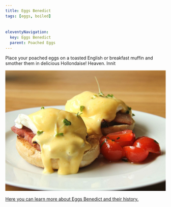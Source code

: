 ```yaml
---
title: Eggs Benedict
tags: [eggs, boiled]


eleventyNavigation:
  key: Eggs Benedict
  parent: Poached Eggs
---
```


Place your poached eggs on a toasted English or breakfast muffin and smother them in delicious Hollondaise! Heaven. Innit

![Eggs Benedict](/images/benedict.jpeg)

[Here you can learn more about Eggs Benedict and their history.](https://eu-browse.startpage.com/av/anon-image?piurl=https%3A%2F%2Fupload.wikimedia.org%2Fwikipedia%2Fcommons%2F6%2F6f%2FEggs_Benedict-01-cropped.jpg&sp=1603819259Tdcc4c464b304f4868c1ca95a7ae11b08ddbe2df487d468cf51a8a5332baa2ddf)